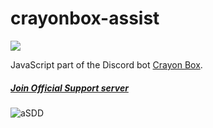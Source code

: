 # crayonbox-assist 
![](https://github.com/VukAnd/crayonbox-assist/workflows/Node%20CI/badge.svg)

JavaScript part of the Discord bot [Crayon Box].

##### [Join Official Support server]

![aSDD](https://img.shields.io/discord/542073176729976842.svg?style=for-the-badge)

[Crayon Box]: https://discordapp.com/oauth2/authorize?client_id=607515524900847626&permissions=8&scope=bot
[Join Official Support server]: https://discord.gg/mmBgrnx